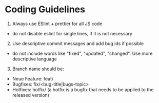# Coding Guidelines

1. Always use ESlint + prettier for all JS code
  * do not disable eslint for single lines, if it is not necessary
2. Use descriptive commit messages and add bug ids if possible
  * do not include words like "fixed", "updated", "changed". Use more descriptive language
3. Branch name should be:
  * Neue Feature: feat/<feature-name>
  * Bugfixes: fix/<bug-title|bugs-topic>
  * Hotfixes: hotfix/<bug-title> (a hotfix is a bugfix that needs to be applied to the released version)
